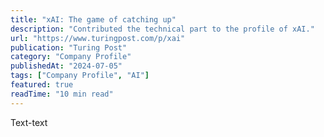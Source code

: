 ```yaml
---
title: "xAI: The game of catching up"
description: "Contributed the technical part to the profile of xAI."
url: "https://www.turingpost.com/p/xai"
publication: "Turing Post"
category: "Company Profile"
publishedAt: "2024-07-05"
tags: ["Company Profile", "AI"]
featured: true
readTime: "10 min read"
---
```


Text-text